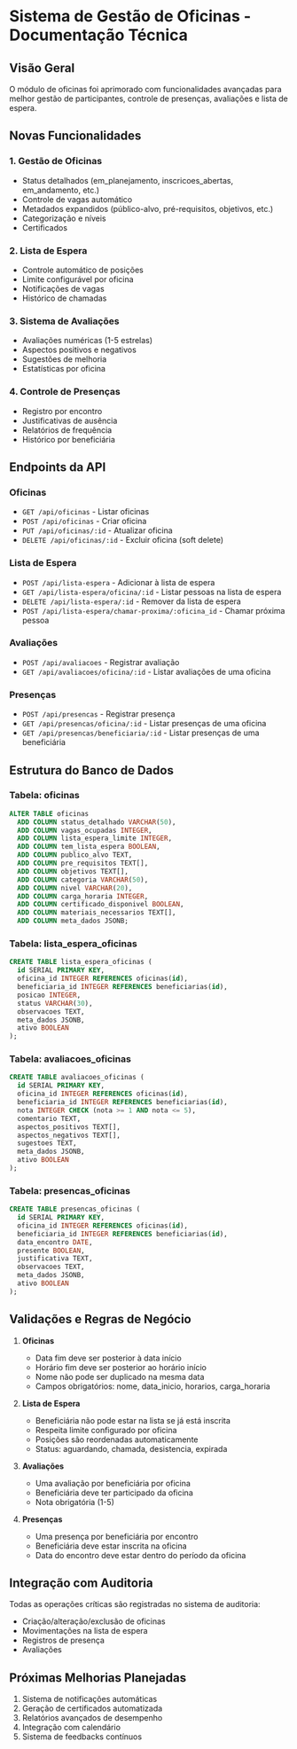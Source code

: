 # Sistema de Gestão de Oficinas - Documentação Técnica

## Visão Geral
O módulo de oficinas foi aprimorado com funcionalidades avançadas para melhor gestão de participantes, controle de presenças, avaliações e lista de espera.

## Novas Funcionalidades

### 1. Gestão de Oficinas
- Status detalhados (em_planejamento, inscricoes_abertas, em_andamento, etc.)
- Controle de vagas automático
- Metadados expandidos (público-alvo, pré-requisitos, objetivos, etc.)
- Categorização e níveis
- Certificados

### 2. Lista de Espera
- Controle automático de posições
- Limite configurável por oficina
- Notificações de vagas
- Histórico de chamadas

### 3. Sistema de Avaliações
- Avaliações numéricas (1-5 estrelas)
- Aspectos positivos e negativos
- Sugestões de melhoria
- Estatísticas por oficina

### 4. Controle de Presenças
- Registro por encontro
- Justificativas de ausência
- Relatórios de frequência
- Histórico por beneficiária

## Endpoints da API

### Oficinas
- `GET /api/oficinas` - Listar oficinas
- `POST /api/oficinas` - Criar oficina
- `PUT /api/oficinas/:id` - Atualizar oficina
- `DELETE /api/oficinas/:id` - Excluir oficina (soft delete)

### Lista de Espera
- `POST /api/lista-espera` - Adicionar à lista de espera
- `GET /api/lista-espera/oficina/:id` - Listar pessoas na lista de espera
- `DELETE /api/lista-espera/:id` - Remover da lista de espera
- `POST /api/lista-espera/chamar-proxima/:oficina_id` - Chamar próxima pessoa

### Avaliações
- `POST /api/avaliacoes` - Registrar avaliação
- `GET /api/avaliacoes/oficina/:id` - Listar avaliações de uma oficina

### Presenças
- `POST /api/presencas` - Registrar presença
- `GET /api/presencas/oficina/:id` - Listar presenças de uma oficina
- `GET /api/presencas/beneficiaria/:id` - Listar presenças de uma beneficiária

## Estrutura do Banco de Dados

### Tabela: oficinas
```sql
ALTER TABLE oficinas
  ADD COLUMN status_detalhado VARCHAR(50),
  ADD COLUMN vagas_ocupadas INTEGER,
  ADD COLUMN lista_espera_limite INTEGER,
  ADD COLUMN tem_lista_espera BOOLEAN,
  ADD COLUMN publico_alvo TEXT,
  ADD COLUMN pre_requisitos TEXT[],
  ADD COLUMN objetivos TEXT[],
  ADD COLUMN categoria VARCHAR(50),
  ADD COLUMN nivel VARCHAR(20),
  ADD COLUMN carga_horaria INTEGER,
  ADD COLUMN certificado_disponivel BOOLEAN,
  ADD COLUMN materiais_necessarios TEXT[],
  ADD COLUMN meta_dados JSONB;
```

### Tabela: lista_espera_oficinas
```sql
CREATE TABLE lista_espera_oficinas (
  id SERIAL PRIMARY KEY,
  oficina_id INTEGER REFERENCES oficinas(id),
  beneficiaria_id INTEGER REFERENCES beneficiarias(id),
  posicao INTEGER,
  status VARCHAR(30),
  observacoes TEXT,
  meta_dados JSONB,
  ativo BOOLEAN
);
```

### Tabela: avaliacoes_oficinas
```sql
CREATE TABLE avaliacoes_oficinas (
  id SERIAL PRIMARY KEY,
  oficina_id INTEGER REFERENCES oficinas(id),
  beneficiaria_id INTEGER REFERENCES beneficiarias(id),
  nota INTEGER CHECK (nota >= 1 AND nota <= 5),
  comentario TEXT,
  aspectos_positivos TEXT[],
  aspectos_negativos TEXT[],
  sugestoes TEXT,
  meta_dados JSONB,
  ativo BOOLEAN
);
```

### Tabela: presencas_oficinas
```sql
CREATE TABLE presencas_oficinas (
  id SERIAL PRIMARY KEY,
  oficina_id INTEGER REFERENCES oficinas(id),
  beneficiaria_id INTEGER REFERENCES beneficiarias(id),
  data_encontro DATE,
  presente BOOLEAN,
  justificativa TEXT,
  observacoes TEXT,
  meta_dados JSONB,
  ativo BOOLEAN
);
```

## Validações e Regras de Negócio

1. **Oficinas**
   - Data fim deve ser posterior à data início
   - Horário fim deve ser posterior ao horário início
   - Nome não pode ser duplicado na mesma data
   - Campos obrigatórios: nome, data_inicio, horarios, carga_horaria

2. **Lista de Espera**
   - Beneficiária não pode estar na lista se já está inscrita
   - Respeita limite configurado por oficina
   - Posições são reordenadas automaticamente
   - Status: aguardando, chamada, desistencia, expirada

3. **Avaliações**
   - Uma avaliação por beneficiária por oficina
   - Beneficiária deve ter participado da oficina
   - Nota obrigatória (1-5)

4. **Presenças**
   - Uma presença por beneficiária por encontro
   - Beneficiária deve estar inscrita na oficina
   - Data do encontro deve estar dentro do período da oficina

## Integração com Auditoria

Todas as operações críticas são registradas no sistema de auditoria:
- Criação/alteração/exclusão de oficinas
- Movimentações na lista de espera
- Registros de presença
- Avaliações

## Próximas Melhorias Planejadas

1. Sistema de notificações automáticas
2. Geração de certificados automatizada
3. Relatórios avançados de desempenho
4. Integração com calendário
5. Sistema de feedbacks contínuos
